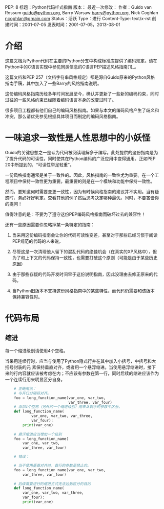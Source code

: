 PEP: 8
标题：Python代码样式指南
版本：
最近一次修改：
作者：Guido van Rossum <guido@python.org>,
    Barry Warsaw <barry@python.org>,
    Nick Coghlan <ncoghlan@gmain.com>
Status：活跃
Type：进行
Content-Type: text/x-rst
创建时间：2001-07-05
发表时间：2001-07-05，2013-08-01

介绍
=============
这篇文档为Python代码在主要的Python分支中构成标准库提供了编码规定。请在Python中的C语言实现中参见同类信息的C语言PEP描述风格指南[1]_。

这篇文档和PEP 257（文档字符串风格规定）都是源自Guido原来的Python风格指南手稿，其中加入了一些Barry的风格指南说明。

这份编码风格指南历经多年时间发展至今，确认并更新了一些新的编码约束，同时过往的一些风格约束已经随着编码语言本身的改变过时了。

很多项目工程都有他们自己的编码风格指南。如果与本文的编码风格产生了歧义和冲突，那么请优先参见根据具体项目而制定的编码风格指南。

一味追求一致性是人性思想中的小妖怪
===============================

Guido的关键思想之一是认为代码被阅读理解多于编写。此处提供的这份指南是为了提升代码的可读性，同时使其在Python编码的广泛应用中变得通用。正如PEP 20中所提到的，“可读性举足轻重”。

一份风格指南通常是关于一致性的。因此，风格指南的一致性尤为重要。在一个工程项目中保持一致性更为重要。最重要的则是在一个模块和功能中保持一致性。

然而，要知道何时需要变更一致性，因为有时候风格指南的建议并不实用。当有疑惑时，务必好好判定。查看其他的例子然后思考决定哪种最优。同时，不要吝啬你的提问！

值得注意的是：不要为了遵守这份PEP编码风格指南而破坏过去的兼容性！

还有一些原因需要你忽略掉某一条特定的指南：

1. 当采用这份编码指南会让你的代码可读性变差，甚至对于那些已经习惯于阅读PEP规范的代码的人来说。

2. 尽管这是一次清理他人留下的混乱代码的绝佳机会（在真实的XP风格中），但为了和上下文的代码保持一致性，也需要打破这个原则（可能是由于某些历史原因）

3. 由于那些存疑的代码开发时间早于这份说明指南，因此没理由去修正原来的代码。

4. 当Python旧版本不支持这份风格指南中的某些特性，而代码仍需要和该版本保持兼容性时。


代码布局
=======

缩进
----

每一个缩进级别请使用4个空格。

当采用连续行时，应当与使用了Python隐式行并在其中加入小括号，中括号和大括号封装的元
素保持垂直对齐，或者用一个悬浮缩进。当使用悬浮缩进时，接下来的行内容就应该被考虑在内；不应该有参数在第一行，同时后续的缩进应该作为一个连续行用来明显区分自身。

``` python
    # 正确用法：
    # 与开口分隔符对齐。
    foo = long_function_name(var_one, var_two,
                             var_three, var_four) 
    # 添加4个空格（另外的一个缩进级别）用来从剩余的参数中区分。
    def long_function_name(
            var_one, var_two, var_three,
            var_four):
        print(var_one)
    
    # 悬浮缩进应当增加一个级别
    foo = long_function_name(
        var_one, var_two,
        var_three, var_four)

    # 错误：

    # 当不使用垂直对齐时，首行的参数是禁止的。
    foo = long_function_name(var_one, var_two,
        var_three, var_four)
    
    # 后续需要进行的缩进方式无法达到区分的目的
    def long_function_name(
        var_one, var_two, var_three,
        var_four):
        print(var_one)
```
